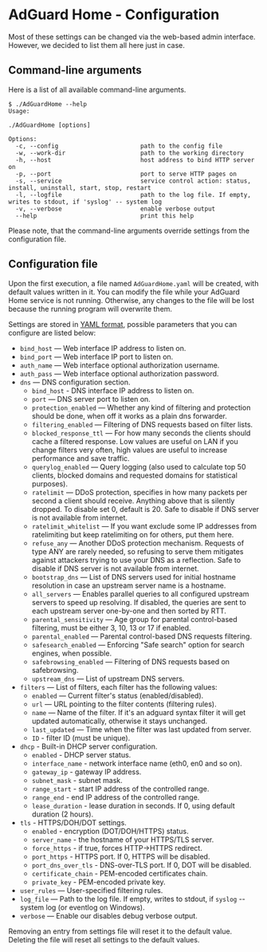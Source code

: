 # AdGuard Home - Configuration

Most of these settings can be changed via the web-based admin interface. However, we decided to list them all here just in case.

## Command-line arguments

Here is a list of all available command-line arguments.

```
$ ./AdGuardHome --help
Usage:

./AdGuardHome [options]

Options:
  -c, --config                       path to the config file
  -w, --work-dir                     path to the working directory
  -h, --host                         host address to bind HTTP server on
  -p, --port                         port to serve HTTP pages on
  -s, --service                      service control action: status, install, uninstall, start, stop, restart
  -l, --logfile                      path to the log file. If empty, writes to stdout, if 'syslog' -- system log
  -v, --verbose                      enable verbose output
  --help                             print this help
```

Please note, that the command-line arguments override settings from the configuration file.

## Configuration file

Upon the first execution, a file named `AdGuardHome.yaml` will be created, with default values written in it. You can modify the file while your AdGuard Home service is not running. Otherwise, any changes to the file will be lost because the running program will overwrite them.

Settings are stored in [YAML format](https://en.wikipedia.org/wiki/YAML), possible parameters that you can configure are listed below:

 * `bind_host` — Web interface IP address to listen on.
 * `bind_port` — Web interface IP port to listen on.
 * `auth_name` — Web interface optional authorization username.
 * `auth_pass` — Web interface optional authorization password.
 * `dns` — DNS configuration section.
   * `bind_host` - DNS interface IP address to listen on. 
   * `port` — DNS server port to listen on.
   * `protection_enabled` — Whether any kind of filtering and protection should be done, when off it works as a plain dns forwarder.
   * `filtering_enabled` — Filtering of DNS requests based on filter lists.
   * `blocked_response_ttl` — For how many seconds the clients should cache a filtered response. Low values are useful on LAN if you change filters very often, high values are useful to increase performance and save traffic.
   * `querylog_enabled` — Query logging (also used to calculate top 50 clients, blocked domains and requested domains for statistical purposes).
   * `ratelimit` — DDoS protection, specifies in how many packets per second a client should receive. Anything above that is silently dropped. To disable set 0, default is 20. Safe to disable if DNS server is not available from internet.
   * `ratelimit_whitelist` — If you want exclude some IP addresses from ratelimiting but keep ratelimiting on for others, put them here.
   * `refuse_any` — Another DDoS protection mechanism. Requests of type ANY are rarely needed, so refusing to serve them mitigates against attackers trying to use your DNS as a reflection. Safe to disable if DNS server is not available from internet.
   * `bootstrap_dns` — List of DNS servers used for initial hostname resolution in case an upstream server name is a hostname.
   * `all_servers` — Enables parallel queries to all configured upstream servers to speed up resolving. If disabled, the queries are sent to each upstream server one-by-one and then sorted by RTT.
   * `parental_sensitivity` — Age group for parental control-based filtering, must be either 3, 10, 13 or 17 if enabled.
   * `parental_enabled` — Parental control-based DNS requests filtering.
   * `safesearch_enabled` — Enforcing "Safe search" option for search engines, when possible.
   * `safebrowsing_enabled` — Filtering of DNS requests based on safebrowsing.
   * `upstream_dns` — List of upstream DNS servers.
 * `filters` — List of filters, each filter has the following values:
   * `enabled` — Current filter's status (enabled/disabled).
   * `url` — URL pointing to the filter contents (filtering rules).
   * `name` — Name of the filter. If it's an adguard syntax filter it will get updated automatically, otherwise it stays unchanged.
   * `last_updated` — Time when the filter was last updated from server.
   * `ID` - filter ID (must be unique).
 * `dhcp` - Built-in DHCP server configuration.
   * `enabled` - DHCP server status.
   * `interface_name` - network interface name (eth0, en0 and so on).
   * `gateway_ip` - gateway IP address.
   * `subnet_mask` - subnet mask.
   * `range_start` - start IP address of the controlled range.  
   * `range_end` - end IP address of the controlled range.
   * `lease_duration` - lease duration in seconds. If 0, using default duration (2 hours).
 * `tls` - HTTPS/DOH/DOT settings.
   * `enabled` - encryption (DOT/DOH/HTTPS) status.
   * `server_name` - the hostname of your HTTPS/TLS server.
   * `force_https` - if true, forces HTTP->HTTPS redirect.
   * `port_https` - HTTPS port. If 0, HTTPS will be disabled.
   * `port_dns_over_tls` - DNS-over-TLS port. If 0, DOT will be disabled.
   * `certificate_chain` - PEM-encoded certificates chain.
   * `private_key` - PEM-encoded private key.
 * `user_rules` — User-specified filtering rules.
 * `log_file` — Path to the log file. If empty, writes to stdout, if `syslog` -- system log (or eventlog on Windows).
 * `verbose` — Enable our disables debug verbose output.

Removing an entry from settings file will reset it to the default value. Deleting the file will reset all settings to the default values.